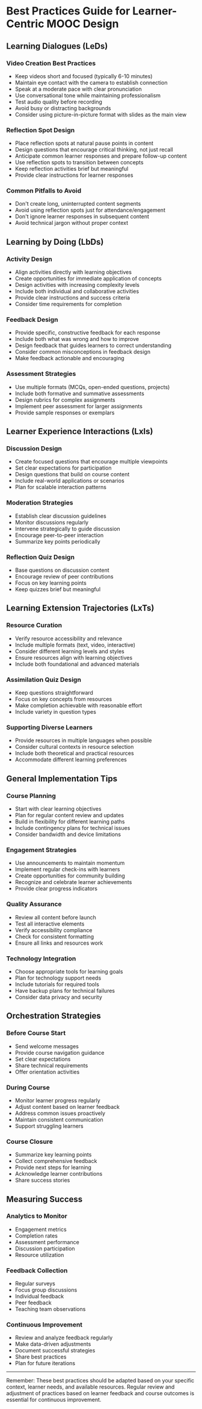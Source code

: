 # Best Practices Guide for Learner-Centric MOOC Design

## Learning Dialogues (LeDs)

### Video Creation Best Practices
- Keep videos short and focused (typically 6-10 minutes)
- Maintain eye contact with the camera to establish connection
- Speak at a moderate pace with clear pronunciation
- Use conversational tone while maintaining professionalism
- Test audio quality before recording
- Avoid busy or distracting backgrounds
- Consider using picture-in-picture format with slides as the main view

### Reflection Spot Design
- Place reflection spots at natural pause points in content
- Design questions that encourage critical thinking, not just recall
- Anticipate common learner responses and prepare follow-up content
- Use reflection spots to transition between concepts
- Keep reflection activities brief but meaningful
- Provide clear instructions for learner responses

### Common Pitfalls to Avoid
- Don't create long, uninterrupted content segments
- Avoid using reflection spots just for attendance/engagement
- Don't ignore learner responses in subsequent content
- Avoid technical jargon without proper context

## Learning by Doing (LbDs)

### Activity Design
- Align activities directly with learning objectives
- Create opportunities for immediate application of concepts
- Design activities with increasing complexity levels
- Include both individual and collaborative activities
- Provide clear instructions and success criteria
- Consider time requirements for completion

### Feedback Design
- Provide specific, constructive feedback for each response
- Include both what was wrong and how to improve
- Design feedback that guides learners to correct understanding
- Consider common misconceptions in feedback design
- Make feedback actionable and encouraging

### Assessment Strategies
- Use multiple formats (MCQs, open-ended questions, projects)
- Include both formative and summative assessments
- Design rubrics for complex assignments
- Implement peer assessment for larger assignments
- Provide sample responses or exemplars

## Learner Experience Interactions (LxIs)

### Discussion Design
- Create focused questions that encourage multiple viewpoints
- Set clear expectations for participation
- Design questions that build on course content
- Include real-world applications or scenarios
- Plan for scalable interaction patterns

### Moderation Strategies
- Establish clear discussion guidelines
- Monitor discussions regularly
- Intervene strategically to guide discussion
- Encourage peer-to-peer interaction
- Summarize key points periodically

### Reflection Quiz Design
- Base questions on discussion content
- Encourage review of peer contributions
- Focus on key learning points
- Keep quizzes brief but meaningful

## Learning Extension Trajectories (LxTs)

### Resource Curation
- Verify resource accessibility and relevance
- Include multiple formats (text, video, interactive)
- Consider different learning levels and styles
- Ensure resources align with learning objectives
- Include both foundational and advanced materials

### Assimilation Quiz Design
- Keep questions straightforward
- Focus on key concepts from resources
- Make completion achievable with reasonable effort
- Include variety in question types

### Supporting Diverse Learners
- Provide resources in multiple languages when possible
- Consider cultural contexts in resource selection
- Include both theoretical and practical resources
- Accommodate different learning preferences

## General Implementation Tips

### Course Planning
- Start with clear learning objectives
- Plan for regular content review and updates
- Build in flexibility for different learning paths
- Include contingency plans for technical issues
- Consider bandwidth and device limitations

### Engagement Strategies
- Use announcements to maintain momentum
- Implement regular check-ins with learners
- Create opportunities for community building
- Recognize and celebrate learner achievements
- Provide clear progress indicators

### Quality Assurance
- Review all content before launch
- Test all interactive elements
- Verify accessibility compliance
- Check for consistent formatting
- Ensure all links and resources work

### Technology Integration
- Choose appropriate tools for learning goals
- Plan for technology support needs
- Include tutorials for required tools
- Have backup plans for technical failures
- Consider data privacy and security

## Orchestration Strategies

### Before Course Start
- Send welcome messages
- Provide course navigation guidance
- Set clear expectations
- Share technical requirements
- Offer orientation activities

### During Course
- Monitor learner progress regularly
- Adjust content based on learner feedback
- Address common issues proactively
- Maintain consistent communication
- Support struggling learners

### Course Closure
- Summarize key learning points
- Collect comprehensive feedback
- Provide next steps for learning
- Acknowledge learner contributions
- Share success stories

## Measuring Success

### Analytics to Monitor
- Engagement metrics
- Completion rates
- Assessment performance
- Discussion participation
- Resource utilization

### Feedback Collection
- Regular surveys
- Focus group discussions
- Individual feedback
- Peer feedback
- Teaching team observations

### Continuous Improvement
- Review and analyze feedback regularly
- Make data-driven adjustments
- Document successful strategies
- Share best practices
- Plan for future iterations

---

Remember: These best practices should be adapted based on your specific context, learner needs, and available resources. Regular review and adjustment of practices based on learner feedback and course outcomes is essential for continuous improvement.